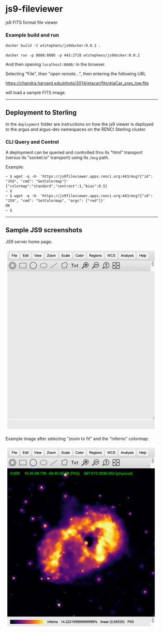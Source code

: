 # js9-fileviewer
js9 FITS format file viewer

### Example build and run
```
docker build -t wtstephens/js9docker:0.0.2 .

docker run -p 8080:8080 -p 443:2718 wtstephens/js9docker:0.0.2
```
And then opening `localhost:8080/` in the browser.

Selecting "File", then "open remote...", then entering the following URL

https://chandra.harvard.edu/photo/2014/etacar/fits/etaCar_xray_low.fits

will load a sample FITS image.

-----

## Deployment to Sterling

In the `deployment` folder are instructions on how the js9 viewer is deployed to the argus and argus-dev namespaces on the RENCI Sterling cluster.

### CLI Query and Control

A deployment can be queried and controlled thru its "html" transport (versus its "socket.io" transport) using its `/msg` path.

Example:
```
~ $ wget -q -O- 'https://js9fileviewer.apps.renci.org:443/msg?{"id": "JS9", "cmd": "GetColormap"}'
{"colormap":"standard","contrast":1,"bias":0.5}
~ $
~ $ wget -q -O- 'https://js9fileviewer.apps.renci.org:443/msg?{"id": "JS9", "cmd": "SetColormap", "args": ["red"]}'
OK
~ $
```

-----

## Sample JS9 screenshots

JS9 server home page:

![fits-viewer](images/fits-viewer.png)

Example image after selecting "zoom to fit" and the "inferno" colormap:

![fits-image-example](images/fits-sample.png)
